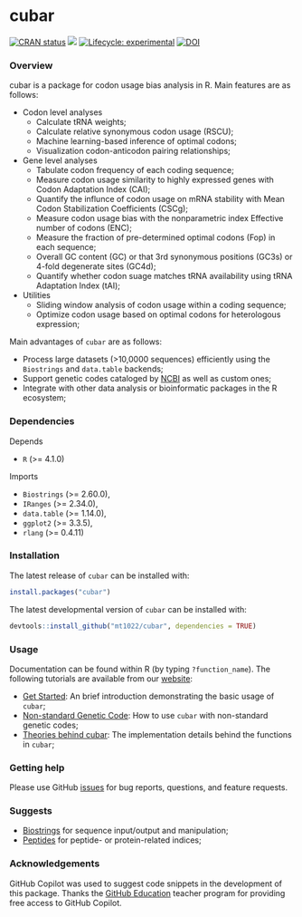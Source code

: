 
# cubar

<!-- badges: start -->
[![CRAN status](https://www.r-pkg.org/badges/version/cubar)](https://CRAN.R-project.org/package=cubar)
[![](https://cranlogs.r-pkg.org/badges/cubar)](https://cran.r-project.org/package=cubar)
[![Lifecycle: experimental](https://img.shields.io/badge/lifecycle-experimental-orange.svg)](https://lifecycle.r-lib.org/articles/stages.html#experimental)
[![DOI](https://zenodo.org/badge/DOI/10.5281/zenodo.10155990.svg)](https://doi.org/10.5281/zenodo.10155990)
<!-- badges: end -->

### Overview
cubar is a package for codon usage bias analysis in R. Main features are as follows:

- Codon level analyses
    - Calculate tRNA weights;
    - Calculate relative synonymous codon usage (RSCU);
    - Machine learning-based inference of optimal codons;
    - Visualization codon-anticodon pairing relationships;
- Gene level analyses
    - Tabulate codon frequency of each coding sequence;
    - Measure codon usage similarity to highly expressed genes with Codon Adaptation Index (CAI);
    - Quantify the influnce of codon usage on mRNA stability with Mean Codon Stabilization Coefficients (CSCg);
    - Measure codon usage bias with the nonparametric index Effective number of codons (ENC);
    - Measure the fraction of pre-determined optimal codons (Fop) in each sequence;
    - Overall GC content (GC) or that 3rd synonymous positions (GC3s) or 4-fold degenerate sites (GC4d);
    - Quantify whether codon suage matches tRNA availability using tRNA Adaptation Index (tAI);
- Utilities
    - Sliding window analysis of codon usage within a coding sequence;
    - Optimize codon usage based on optimal codons for heterologous expression;

Main advantages of `cubar` are as follows:
- Process large datasets (>10,0000 sequences) efficiently using the `Biostrings` and `data.table` backends;
- Support genetic codes cataloged by [NCBI](https://www.ncbi.nlm.nih.gov/Taxonomy/Utils/wprintgc.cgi) as well as custom ones;
- Integrate with other data analysis or bioinformatic packages in the R ecosystem;

### Dependencies
Depends

- `R` (>= 4.1.0)

Imports

- `Biostrings` (>= 2.60.0),
- `IRanges` (>= 2.34.0),
- `data.table` (>= 1.14.0),
- `ggplot2` (>= 3.3.5),
- `rlang` (>= 0.4.11)

### Installation

The latest release of `cubar` can be installed with:

```r
install.packages("cubar")
```

The latest developmental version of `cubar` can be installed with:

```r
devtools::install_github("mt1022/cubar", dependencies = TRUE)
```

### Usage
Documentation can be found within R (by typing `?function_name`). The following tutorials are available from our [website](https://mt1022.github.io/cubar/):

- [Get Started](https://mt1022.github.io/cubar/articles/cubar.html): An brief introduction demonstrating the basic usage of `cubar`;
- [Non-standard Genetic Code](https://mt1022.github.io/cubar/articles/non_standard_genetic_code.html): How to use `cubar` with non-standard genetic codes;
- [Theories behind cubar](https://mt1022.github.io/cubar/articles/theory.html): The implementation details behind the functions in `cubar`;

### Getting help
Please use GitHub [issues](https://github.com/mt1022/cubar/issues) for bug reports, questions, and feature requests.

### Suggests
- [Biostrings](https://bioconductor.org/packages/release/bioc/html/Biostrings.html) for sequence input/output and manipulation;
- [Peptides](https://github.com/dosorio/Peptides) for peptide- or protein-related indices;

### Acknowledgements
GitHub Copilot was used to suggest code snippets in the development of this package. Thanks the [GitHub Education](https://education.github.com/) teacher program for providing free access to GitHub Copilot.
